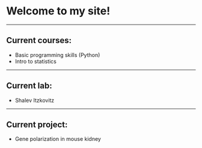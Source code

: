 # Welcome to my site!

---

## Current courses:
* Basic programming skills (Python)
* Intro to statistics

---

## Current lab:
* Shalev Itzkovitz

---

## Current project:
* Gene polarization in mouse kidney

